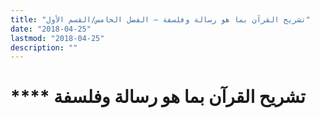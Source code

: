 ```yaml
---
title: "تشريح القرآن بما هو رسالة وفلسفة – الفصل الخامس/القسم الأول"
date: "2018-04-25"
lastmod: "2018-04-25"
description: ""
---
```

# **** **تشريح القرآن** بما هو رسالة وفلسفة

###